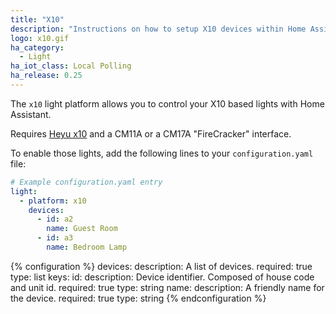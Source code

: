 ```yaml
---
title: "X10"
description: "Instructions on how to setup X10 devices within Home Assistant."
logo: x10.gif
ha_category:
  - Light
ha_iot_class: Local Polling
ha_release: 0.25
---
```


The `x10` light platform allows you to control your X10 based lights with Home Assistant.

Requires [Heyu x10](https://www.heyu.org/) and a CM11A or a CM17A "FireCracker" interface.

To enable those lights, add the following lines to your `configuration.yaml` file:

```yaml
# Example configuration.yaml entry
light:
  - platform: x10
    devices:
      - id: a2
        name: Guest Room
      - id: a3
        name: Bedroom Lamp
```

{% configuration %}
devices:
  description: A list of devices.
  required: true
  type: list
  keys:
    id:
      description: Device identifier. Composed of house code and unit id.
      required: true
      type: string
    name:
      description: A friendly name for the device.
      required: true
      type: string
{% endconfiguration %}
